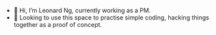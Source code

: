 - 👋 Hi, I’m Leonard Ng, currently working as a PM.
- 💞️ Looking to use this space to practise simple coding, hacking things together as a proof of concept.

<!---
ex0rcist88/ex0rcist88 is a ✨ special ✨ repository because its `README.md` (this file) appears on your GitHub profile.
You can click the Preview link to take a look at your changes.
--->
